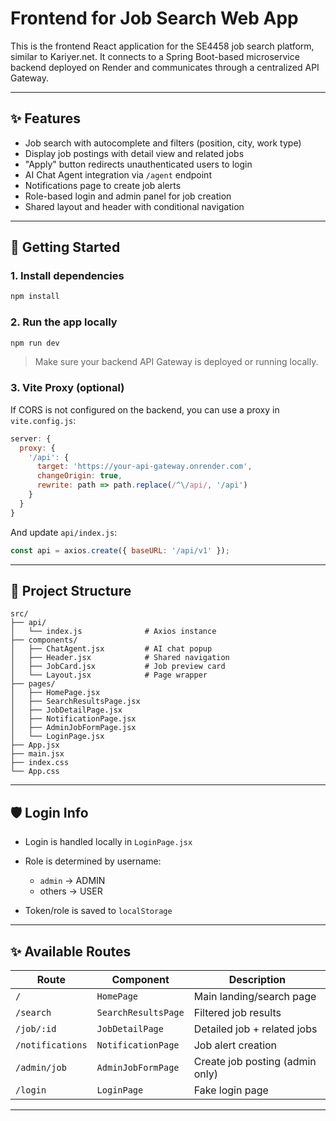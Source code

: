 # Frontend for Job Search Web App

This is the frontend React application for the SE4458 job search platform, similar to Kariyer.net. It connects to a Spring Boot-based microservice backend deployed on Render and communicates through a centralized API Gateway.

---

## ✨ Features

* Job search with autocomplete and filters (position, city, work type)
* Display job postings with detail view and related jobs
* "Apply" button redirects unauthenticated users to login
* AI Chat Agent integration via `/agent` endpoint
* Notifications page to create job alerts
* Role-based login and admin panel for job creation
* Shared layout and header with conditional navigation

---

## 🚀 Getting Started

### 1. Install dependencies

```bash
npm install
```

### 2. Run the app locally

```bash
npm run dev
```

> Make sure your backend API Gateway is deployed or running locally.

### 3. Vite Proxy (optional)

If CORS is not configured on the backend, you can use a proxy in `vite.config.js`:

```js
server: {
  proxy: {
    '/api': {
      target: 'https://your-api-gateway.onrender.com',
      changeOrigin: true,
      rewrite: path => path.replace(/^\/api/, '/api')
    }
  }
}
```

And update `api/index.js`:

```js
const api = axios.create({ baseURL: '/api/v1' });
```

---

## 📂 Project Structure

```
src/
├── api/
│   └── index.js              # Axios instance
├── components/
│   ├── ChatAgent.jsx         # AI chat popup
│   ├── Header.jsx            # Shared navigation
│   ├── JobCard.jsx           # Job preview card
│   └── Layout.jsx            # Page wrapper
├── pages/
│   ├── HomePage.jsx
│   ├── SearchResultsPage.jsx
│   ├── JobDetailPage.jsx
│   ├── NotificationPage.jsx
│   ├── AdminJobFormPage.jsx
│   └── LoginPage.jsx
├── App.jsx
├── main.jsx
├── index.css
└── App.css
```

---

## 🛡️ Login Info

* Login is handled locally in `LoginPage.jsx`
* Role is determined by username:

  * `admin` → ADMIN
  * others → USER
* Token/role is saved to `localStorage`

---

## ✨ Available Routes

| Route            | Component           | Description                     |
| ---------------- | ------------------- | ------------------------------- |
| `/`              | `HomePage`          | Main landing/search page        |
| `/search`        | `SearchResultsPage` | Filtered job results            |
| `/job/:id`       | `JobDetailPage`     | Detailed job + related jobs     |
| `/notifications` | `NotificationPage`  | Job alert creation              |
| `/admin/job`     | `AdminJobFormPage`  | Create job posting (admin only) |
| `/login`         | `LoginPage`         | Fake login page                 |


---


